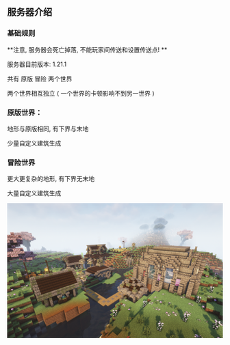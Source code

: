 ## 服务器介绍

### 基础规则

**注意, 服务器会死亡掉落, 不能玩家间传送和设置传送点! **

服务器目前版本: 1.21.1

共有 原版 冒险 两个世界

两个世界相互独立 ( 一个世界的卡顿影响不到另一世界 )

### 原版世界：

地形与原版相同, 有下界与末地

少量自定义建筑生成

### 冒险世界

更大更复杂的地形, 有下界无末地

大量自定义建筑生成

![](/rule/_image/introduce/terrabuild.png)